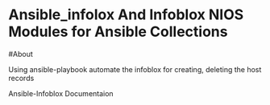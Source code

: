 # Ansible_infolox And Infoblox NIOS Modules for Ansible Collections
#About

Using ansible-playbook automate the infoblox for creating, deleting the host records 

Ansible-Infoblox Documentaion 
